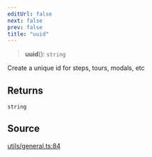 ```yaml
---
editUrl: false
next: false
prev: false
title: "uuid"
---
```


> **uuid**(): `string`

Create a unique id for steps, tours, modals, etc

## Returns

`string`

## Source

[utils/general.ts:84](https://github.com/shipshapecode/shepherd/blob/78f473198277a0f7ac6fea873f10441dcf8b3944/shepherd.js/src/utils/general.ts#L84)

